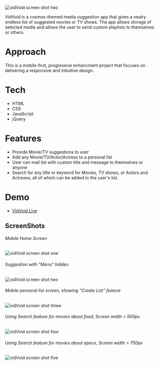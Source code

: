 ![vidVoid screen shot two](images/logo1.png)

VidVoid is a cosmos-themed media suggestion app that gives a nealry endless list of suggested movies or TV shows. The app allows storage of selected media and allows the user to send custom playlists to themselves or others.

# Approach

This is a mobile-first, progressive enhancment project that focuses on delivering a responsive and intiuitive design.

# Tech

- HTML
- CSS
- JavaScript
- jQuery

# Features

- Provide Movie/TV suggestions to user
- Add any Movie/TV/Actor/Actress to a personal list
- User can mail list with custom title and message to themselves or anyone
- Search for any title or keyword for Movies, TV shows, or Actors and Actreses, all of which can be added to the user's list.

# Demo

- [VidVoid Live](https://cosmic-noir.github.io/vidVoid/)

## ScreenShots

###### Mobile Home Screen

![vidVoid screen shot one](images/vidVoid1.png)

###### Suggestion with "Menu" hidden

![vidVoid screen shot two](images/vidVoid4.png)

###### Mobile personal list screen, showing "Create List" feature

![vidVoid screen shot three](images/vidVoid3.png)

###### Using Search feature for movies about food, Screen width > 500px

![vidVoid screen shot four](images/vidVoid.png)

###### Using Search feature for movies about space, Screen width > 750px

![vidVoid screen shot five](images/vidVoid2.png)
